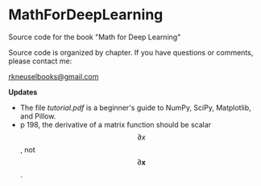 # MathForDeepLearning
Source code for the book "Math for Deep Learning"

Source code is organized by chapter.  If you have questions
or comments, please contact me:

rkneuselbooks@gmail.com

**Updates**
- The file *tutorial.pdf* is a beginner's guide to NumPy, SciPy, Matplotlib, and Pillow.
- p 198, the derivative of a matrix function should be scalar $$\partial x$$, not $$\partial\bm{x}$$.

